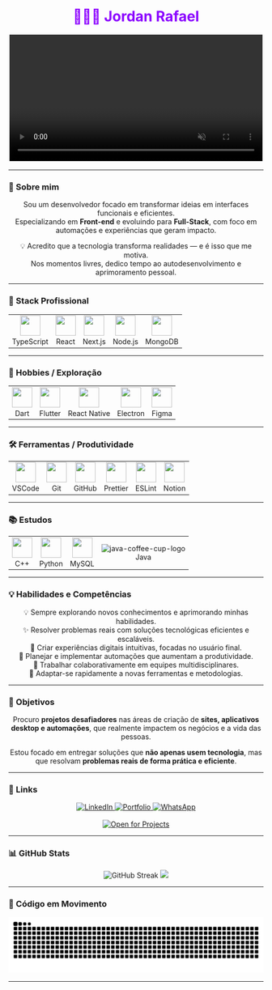 <h1 align="center" style="color:#8c00ff">👨🏿‍💻 Jordan Rafael</h1>

<div align="center">
<video src="https://github.com/user-attachments/assets/643937ea-71d8-4b5e-8962-fddd682e369b" 
       width="500" autoplay loop muted playsinline></video>

</div>


---
<div align="start">

  ### 👋 Sobre mim
</div>

<div align="center">
 
  Sou um desenvolvedor focado em transformar ideias em interfaces funcionais e eficientes.<br>
  Especializando em **Front-end** e evoluindo para **Full-Stack**, com foco em automações e experiências que geram impacto.
  
  💡 Acredito que a tecnologia transforma realidades — e é isso que me motiva.<br>
  Nos momentos livres, dedico tempo ao autodesenvolvimento e aprimoramento pessoal.

</div>

---




<div>
  
<div align="start">
       
  ### 🚀 Stack Profissional
</div>


<table border="0" cellspacing="0" cellpadding="0" align="center">
  <tr>
    <td align="center">
      <img src="https://cdn.jsdelivr.net/gh/devicons/devicon/icons/typescript/typescript-original.svg" width="40" height="40"/><br>TypeScript
    </td>
    <td align="center">
      <img src="https://cdn.jsdelivr.net/gh/devicons/devicon/icons/react/react-original.svg" width="40" height="40"/><br>React
    </td>
    <td align="center">
      <img src="https://cdn.jsdelivr.net/gh/devicons/devicon@latest/icons/nextjs/nextjs-original.svg" width="40" height="40"/><br>Next.js
    </td>
    <td align="center">
      <img src="https://cdn.jsdelivr.net/gh/devicons/devicon/icons/nodejs/nodejs-original-wordmark.svg" width="40" height="40"/><br>Node.js
    </td>
    <td align="center">
      <img src="https://cdn.jsdelivr.net/gh/devicons/devicon/icons/mongodb/mongodb-original.svg" width="40" height="40"/><br>MongoDB
    </td>
  </tr>
</table>

---

<div align="start">

  ### 🎯 Hobbies / Exploração
</div>


<table border="0" cellspacing="0" cellpadding="0" align="center">
  <tr>
    <td align="center">
      <img src="https://cdn.jsdelivr.net/gh/devicons/devicon/icons/dart/dart-original.svg" width="40" height="40"/><br>Dart
    </td>
    <td align="center">
      <img src="https://cdn.jsdelivr.net/gh/devicons/devicon/icons/flutter/flutter-original.svg" width="40" height="40"/><br>Flutter
    </td>
    <td align="center">
      <img src="https://cdn.jsdelivr.net/gh/devicons/devicon/icons/react/react-original.svg" width="40" height="40"/><br>React Native
    </td>
    <td align="center">
      <img src="https://cdn.jsdelivr.net/gh/devicons/devicon/icons/electron/electron-original.svg" width="40" height="40"/><br>Electron
    </td>
    <td align="center">
      <img src="https://cdn.jsdelivr.net/gh/devicons/devicon/icons/figma/figma-original.svg" width="40" height="40"/><br>Figma
    </td>
  </tr>
</table>

---
<div align="start">

  ### 🛠️ Ferramentas / Produtividade
</div>

<table border="0" cellspacing="0" cellpadding="0" align="center">
  <tr>
    <td align="center">
      <img src="https://cdn.jsdelivr.net/gh/devicons/devicon/icons/vscode/vscode-original.svg" width="40" height="40"/><br>VSCode
    </td>
    <td align="center">
      <img src="https://cdn.jsdelivr.net/gh/devicons/devicon/icons/git/git-original.svg" width="40" height="40"/><br>Git
    </td>
    <td align="center">
      <img src="https://cdn.jsdelivr.net/gh/devicons/devicon/icons/github/github-original.svg" width="40" height="40"/><br>GitHub
    </td>
    <td align="center">
      <img src="https://prettier.io/icon.png" width="40" height="40"/><br>Prettier
    </td>
    <td align="center">
      <img src="https://cdn.jsdelivr.net/gh/devicons/devicon/icons/eslint/eslint-original.svg" width="40" height="40"/><br>ESLint
    </td>
    <td align="center">
      <img src="https://img.icons8.com/color/48/000000/notion.png" width="40" height="40"/><br>Notion
    </td>
  </tr>
</table>

---
<div align="start">
       
  ### 📚 Estudos
</div>


<table border="0" cellspacing="0" cellpadding="0" align="center">
  <tr>
    <td align="center">
      <img src="https://cdn.jsdelivr.net/gh/devicons/devicon/icons/cplusplus/cplusplus-original.svg" width="40" height="40"/><br>C++
    </td>
    <td align="center">
      <img src="https://cdn.jsdelivr.net/gh/devicons/devicon/icons/python/python-original.svg" width="40" height="40"/><br>Python
    </td>
    <td align="center">
      <img src="https://cdn.jsdelivr.net/gh/devicons/devicon/icons/mysql/mysql-original.svg" width="40" height="40"/><br>MySQL
    </td>
    <td align="center">
      <img src="https://img.icons8.com/nolan/64/java-coffee-cup-logo.png" alt="java-coffee-cup-logo" width="40" height="40"/><br>Java
    </td>
<!--     <td align="center">
      <img src="https://img.icons8.com/color/48/c-sharp-logo-2.png" width="40" height="40" alt="c-sharp-logo-2"/><br>C#
    </td> -->
  </tr>
</table>
       
</div>

---
<div align="start">

  ### 💡 Habilidades e Competências
</div>

<div align="center">
  💡 Sempre explorando novos conhecimentos e aprimorando minhas habilidades.<br>
  ✨ Resolver problemas reais com soluções tecnológicas eficientes e escaláveis.<br>
  🎯 Criar experiências digitais intuitivas, focadas no usuário final.<br>
  🤖 Planejar e implementar automações que aumentam a produtividade.<br>
  🤝 Trabalhar colaborativamente em equipes multidisciplinares.<br>
  🚀 Adaptar-se rapidamente a novas ferramentas e metodologias.<br>
</div>



---

<!-- <div align="start">
       
  ### 📁 Projetos Recentes
</div>


<div align="center">
  🤖 [Chatbot WhatsApp](https://wa.me/5511954378787?text=Quero+criar+um+chatbot)
  Bot inteligente para automação de atendimento e interações no WhatsApp.
  
  🌐 [Portfólio Online](https://devjordan.vercel.app/)
  Mostra meus **projetos, habilidades** e tecnologias que domino.
  
  🖼️ [Gerador de Logos com IA](https://logo-ai-five.vercel.app/)
  Projeto em construção que utiliza **Inteligência Artificial** para gerar logos sob medida.
</div> -->


<div align="start">

  ### 🎯 Objetivos
</div>

<div align="center">

  Procuro **projetos desafiadores** nas áreas de criação de **sites, aplicativos desktop e automações**, que realmente impactem os negócios e a vida das pessoas.<br>  

  Estou focado em entregar soluções que **não apenas usem tecnologia**, mas que resolvam **problemas reais de forma prática e eficiente**.

</div>


---

<div align="start">

  ### 🔗 Links
</div>

<p align="center">
  <a href="https://www.linkedin.com/in/jordan-rafael-474449328/" target="_blank">
    <img src="https://img.shields.io/badge/LinkedIn-0077B5?style=for-the-badge&logo=linkedin&logoColor=white" alt="LinkedIn" />
  </a>
  <a href="https://devjordan.vercel.app/" target="_blank">
    <img src="https://img.shields.io/badge/Portfolio-6f42c1?style=for-the-badge&logo=github&logoColor=white" alt="Portfolio" />
  </a>
  <a href="https://api.whatsapp.com/send/?phone=5511954378787&text=Quero+criar+um+projeto&type=phone_number&app_absent=0" target="_blank">
    <img src="https://img.shields.io/badge/WhatsApp-25D366?style=for-the-badge&logo=whatsapp&logoColor=white" alt="WhatsApp" />
  </a>
  <br/>
  <br/>
  <a href="https://api.whatsapp.com/send/?phone=5511954378787&text=Quero+criar+um+projeto&type=phone_number&app_absent=0" target="_blank">   
  <img src="https://img.shields.io/badge/Aberto%20a%20novos Projetos-Sim-brightgreen?style=for-the-badge" alt="Open for Projects" />
  </a>
</p>

---
<div align="start">
  
  ### 📊 GitHub Stats
</div>

<div align="center">
<img src="https://github-readme-streak-stats.herokuapp.com?user=jordanrafaell&theme=algolia&hide_border=true&locale=pt_BR&short_numbers=true" alt="GitHub Streak" width="410"/>
<img src="https://github-readme-stats.vercel.app/api/top-langs/?username=jordanrafaell&layout=compact&theme=algolia&hide_title=true&langs_count=10&card_width=400&scale=2&hide=Swift,C,CMake,kotlin,Objective-C" />
</div>


---
<div align="start">

  ### 🐍 Código em Movimento
</div>

<p align="center">
  <img src="https://raw.githubusercontent.com/jordanrafaell/jordanrafaell/output/snake.svg" alt="Snake animation" />
</p>

---

